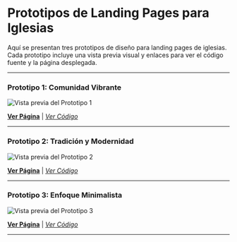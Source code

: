 # Prototipos de Landing Pages para Iglesias

Aquí se presentan tres prototipos de diseño para landing pages de iglesias. Cada prototipo incluye una vista previa visual y enlaces para ver el código fuente y la página desplegada.

---

### Prototipo 1: Comunidad Vibrante

![Vista previa del Prototipo 1](https://i.ibb.co/TDwBqJJr/screen3-3.png)

 **[Ver Página](https://prototype-1.netlify.app)** | *[Ver Código](https://github.com/MrMoss12-cmd/espiritudeadoracion1)*
 
---

### Prototipo 2: Tradición y Modernidad

![Vista previa del Prototipo 2](https://i.ibb.co/DD0HQpnk/screen2-2.png)

 **[Ver Página](https://prototype-1.netlify.app)** | *[Ver Código](https://github.com/MrMoss12-cmd/espiritudeadoracion1)*

---

### Prototipo 3: Enfoque Minimalista

![Vista previa del Prototipo 3](https://i.ibb.co/CpSWbmd4/screen1-1.png)

 **[Ver Página](https://prototype-1.netlify.app)** | *[Ver Código](https://github.com/MrMoss12-cmd/espiritudeadoracion1)*

---

